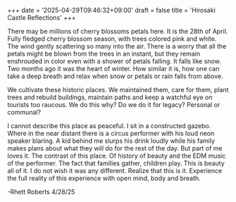 +++
date = '2025-04-29T09:46:32+09:00'
draft = false
title = 'Hirosaki Castle Reflections'
+++

There may be millions of cherry blossoms petals here. It is the 28th of April. Fully fledged cherry blossom season, with trees colored pink and white. The wind gently scattering so many into the air. There is a worry that all the petals might be blown from the trees in an instant, but they remain enshrouded in color even with a shower of petals falling. It falls like snow. Two months ago it was the heart of winter. How similar it is, how one can take a deep breath and relax when snow or petals or rain falls from above. 

We cultivate these historic places. We maintained them, care for them, plant trees and rebuild buildings, maintain paths and keep a watchful eye on tourists too raucous. We do this why? Do we do it for legacy? Personal or communal? 

I cannot describe this place as peaceful. I sit in a constructed gazebo. Where in the near distant there is a circus performer with his loud neon speaker blaring. A kid behind me slurps his drink loudly while his family makes plans about what they will do for the rest of the day. But part of me loves it. The contrast of this place. Of history of beauty and the EDM music of the performer. The fact that families gather, children play. This is beauty all of it. I do not wish it was any different. Realize that this is it. Experience the full reality of this experience with open mind, body and breath. 

-Rhett Roberts 4/28/25